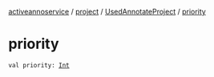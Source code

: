 [activeannoservice](../../index.md) / [project](../index.md) / [UsedAnnotateProject](index.md) / [priority](./priority.md)

# priority

`val priority: `[`Int`](https://kotlinlang.org/api/latest/jvm/stdlib/kotlin/-int/index.html)